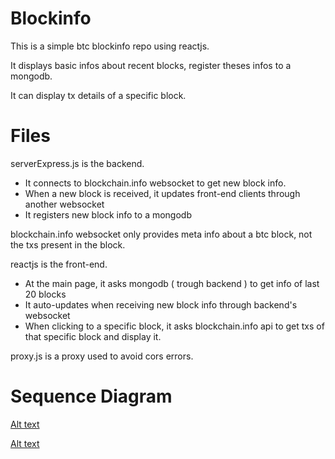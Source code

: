# Blockinfo

This is a simple btc blockinfo repo using reactjs.

It displays basic infos about recent blocks, register theses infos to a mongodb.

It can display tx details of a specific block.

# Files

serverExpress.js is the backend.
- It connects to blockchain.info websocket to get new block info.
- When a new block is received, it updates front-end clients through another websocket
- It registers new block info to a mongodb

blockchain.info websocket only provides meta info about a btc block, not the txs present in the block.

reactjs is the front-end.
- At the main page, it asks mongodb ( trough backend ) to get info of last 20 blocks
- It auto-updates when receiving new block info through backend's websocket 
- When clicking to a specific block, it asks blockchain.info api to get txs of that specific block and display it.

proxy.js is a proxy used to avoid cors errors. 

# Sequence Diagram

[Alt text](diagrams/mongoCallSeqDiam.png?raw=true)

[Alt text](diagrams/websockerSeqDiag.png?raw=true)

